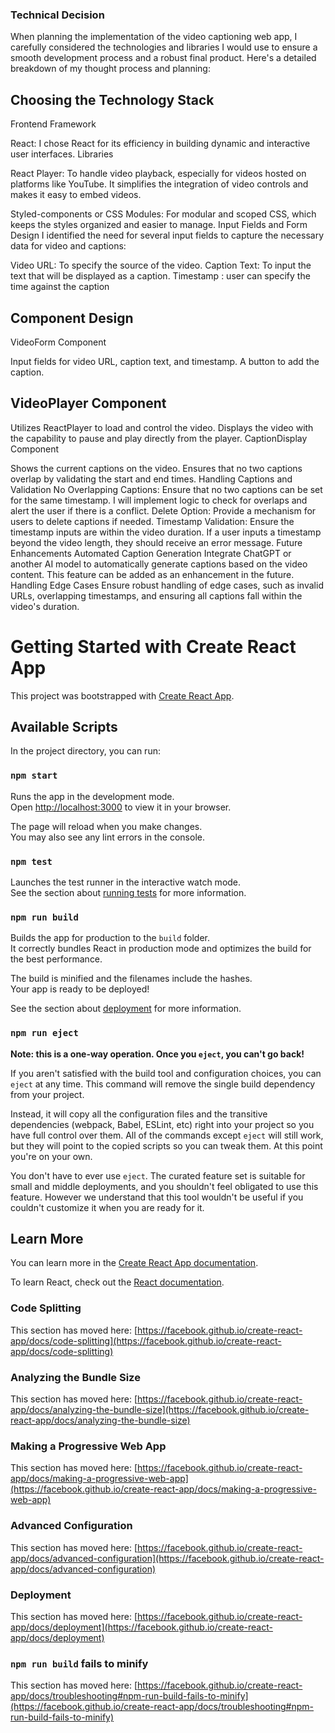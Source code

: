 ### Technical Decision
When planning the implementation of the video captioning web app, I carefully considered the technologies and libraries I would use to ensure a smooth development process and a robust final product. Here's a detailed breakdown of my thought process and planning:

## Choosing the Technology Stack
Frontend Framework

React: I chose React for its efficiency in building dynamic and interactive user interfaces.
Libraries

React Player: To handle video playback, especially for videos hosted on platforms like YouTube. It simplifies the integration of video controls and makes it easy to embed videos.

Styled-components or CSS Modules: For modular and scoped CSS, which keeps the styles organized and easier to manage.
Input Fields and Form Design
I identified the need for several input fields to capture the necessary data for video and captions:

Video URL: To specify the source of the video.
Caption Text: To input the text that will be displayed as a caption.
Timestamp : user can specify the time against the caption

## Component Design
VideoForm Component

Input fields for video URL, caption text, and timestamp.
A button to add the caption.

## VideoPlayer Component

Utilizes ReactPlayer to load and control the video.
Displays the video with the capability to pause and play directly from the player.
CaptionDisplay Component

Shows the current captions on the video.
Ensures that no two captions overlap by validating the start and end times.
Handling Captions and Validation
No Overlapping Captions: Ensure that no two captions can be set for the same timestamp. I will implement logic to check for overlaps and alert the user if there is a conflict.
Delete Option: Provide a mechanism for users to delete captions if needed.
Timestamp Validation: Ensure the timestamp inputs are within the video duration. If a user inputs a timestamp beyond the video length, they should receive an error message.
Future Enhancements
Automated Caption Generation
Integrate ChatGPT or another AI model to automatically generate captions based on the video content. This feature can be added as an enhancement in the future.
Handling Edge Cases
Ensure robust handling of edge cases, such as invalid URLs, overlapping timestamps, and ensuring all captions fall within the video's duration.

# Getting Started with Create React App

This project was bootstrapped with [Create React App](https://github.com/facebook/create-react-app).

## Available Scripts

In the project directory, you can run:

### `npm start`

Runs the app in the development mode.\
Open [http://localhost:3000](http://localhost:3000) to view it in your browser.

The page will reload when you make changes.\
You may also see any lint errors in the console.

### `npm test`

Launches the test runner in the interactive watch mode.\
See the section about [running tests](https://facebook.github.io/create-react-app/docs/running-tests) for more information.

### `npm run build`

Builds the app for production to the `build` folder.\
It correctly bundles React in production mode and optimizes the build for the best performance.

The build is minified and the filenames include the hashes.\
Your app is ready to be deployed!

See the section about [deployment](https://facebook.github.io/create-react-app/docs/deployment) for more information.

### `npm run eject`

**Note: this is a one-way operation. Once you `eject`, you can't go back!**

If you aren't satisfied with the build tool and configuration choices, you can `eject` at any time. This command will remove the single build dependency from your project.

Instead, it will copy all the configuration files and the transitive dependencies (webpack, Babel, ESLint, etc) right into your project so you have full control over them. All of the commands except `eject` will still work, but they will point to the copied scripts so you can tweak them. At this point you're on your own.

You don't have to ever use `eject`. The curated feature set is suitable for small and middle deployments, and you shouldn't feel obligated to use this feature. However we understand that this tool wouldn't be useful if you couldn't customize it when you are ready for it.

## Learn More

You can learn more in the [Create React App documentation](https://facebook.github.io/create-react-app/docs/getting-started).

To learn React, check out the [React documentation](https://reactjs.org/).

### Code Splitting

This section has moved here: [https://facebook.github.io/create-react-app/docs/code-splitting](https://facebook.github.io/create-react-app/docs/code-splitting)

### Analyzing the Bundle Size

This section has moved here: [https://facebook.github.io/create-react-app/docs/analyzing-the-bundle-size](https://facebook.github.io/create-react-app/docs/analyzing-the-bundle-size)

### Making a Progressive Web App

This section has moved here: [https://facebook.github.io/create-react-app/docs/making-a-progressive-web-app](https://facebook.github.io/create-react-app/docs/making-a-progressive-web-app)

### Advanced Configuration

This section has moved here: [https://facebook.github.io/create-react-app/docs/advanced-configuration](https://facebook.github.io/create-react-app/docs/advanced-configuration)

### Deployment

This section has moved here: [https://facebook.github.io/create-react-app/docs/deployment](https://facebook.github.io/create-react-app/docs/deployment)

### `npm run build` fails to minify

This section has moved here: [https://facebook.github.io/create-react-app/docs/troubleshooting#npm-run-build-fails-to-minify](https://facebook.github.io/create-react-app/docs/troubleshooting#npm-run-build-fails-to-minify)
